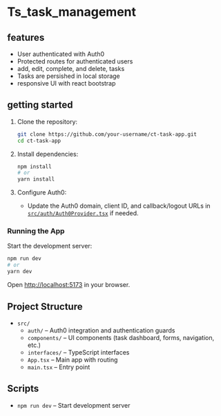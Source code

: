 # Ts_task_management

## features
- User authenticated with Auth0
- Protected routes for authenticated users
- add, edit, complete, and delete, tasks
- Tasks are persished in local storage
- responsive UI with react bootstrap

## getting started
1. Clone the repository:
    ```sh
    git clone https://github.com/your-username/ct-task-app.git
    cd ct-task-app
    ```

2. Install dependencies:
    ```sh
    npm install
    # or
    yarn install
    ```

3. Configure Auth0:
    - Update the Auth0 domain, client ID, and callback/logout URLs in [`src/auth/Auth0Provider.tsx`](src/auth/Auth0Provider.tsx) if needed.

### Running the App

Start the development server:

```sh
npm run dev
# or
yarn dev
```

Open [http://localhost:5173](http://localhost:5173) in your browser.

## Project Structure

- `src/`
  - `auth/` – Auth0 integration and authentication guards
  - `components/` – UI components (task dashboard, forms, navigation, etc.)
  - `interfaces/` – TypeScript interfaces
  - `App.tsx` – Main app with routing
  - `main.tsx` – Entry point

## Scripts

- `npm run dev` – Start development server
